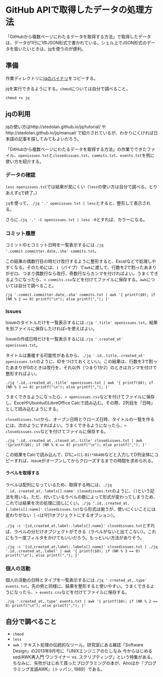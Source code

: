 # GitHub APIで取得したデータの処理方法

「GitHubから複数ページにわたるデータを取得する方法」で取得したデータは、データが1行に1件JSON形式で書かれている。シェル上でJSON形式のデータを扱いたいときは、[jq](http://stedolan.github.io/jq/tutorial/)を使うのが便利。

## 準備

作業ディレクトリに[jqのバイナリ](http://stedolan.github.io/jq/download/linux32/jq)をコピーする。

jqを実行できるようにする。`chmod`については自分で調べること。

```
chmod +x jq
```

## jqの利用

jqの使い方はhttp://stedolan.github.io/jq/tutorial/ やhttp://stedolan.github.io/jq/manual/ で紹介されているが、わかりにくければ日本語の記事を探してみてもよいだろう。

「GitHubから複数ページにわたるデータを取得する方法」の作業でできたファイル、`openissues.txt`と`closedissues.txt`、`commits.txt`、`events.txt`を例に使い方を紹介する。

### データの確認

`less openissues.txt`では結果が見にくい（`less`の使い方は自分で調べる。とりあえず`q`で終了。）

`jq`を使って、`./jq '.' openissues.txt | less`とすると、整形して表示される。

さらに`./jq '.' -C openissues.txt | less -R`とすれば、カラーになる。

### コミット履歴

コミットIDとコミット日時を一覧表示するには`./jq '.commit.committer.date,.sha' commits.txt`。

この結果の偶数行目の時だけ改行するように整形すると、Excelなどで処理しやすくなる。そのためには、`|`（パイプ）で`awk`に渡して、行数を2で割ったあまりがゼロ、つまり偶数行なら改行、奇数行ならカンマを付ければよい。うまくできるようになったら、`> commits.csv`などを付けてファイルに保存する。`awk`については自分で調べること。

```.
/jq '.commit.committer.date,.sha' commits.txt | awk '{ printf($0); if (NR % 2 == 0) printf("\n"); else printf(","); }'
```

### Issues

Issueのタイトルだけを一覧表示するには`./jq '.title' openissues.txt`。結果を別ファイルに保存したければ`>`を使えばよい。

Issueの作成日時だけを一覧表示するには`./jq '.created_at' openissues.txt`。

タイトルは重複する可能性があるから、`./jq '.id,.title,.created_at' openissues.txt`のように、IDをつけておくといい。この結果は、行数を3で割ったあまりが0のときは改行を、それ以外（つまり1か2）のときはカンマを付けて整形すればよい。

```
./jq '.id,.created_at,.title' openissues.txt | awk '{ printf($0); if (NR % 3 == 0) printf("\n"); else printf(","); }'
```

うまくできるようになったら、`> openissues.csv`などを付けてファイルに保存し、ExcelやUbuntuのLibreOffice Calcで読み込む。その際、2列目を「日時」として読み込むようにする。

`closedissues.txt`から、オープン日時とクローズ日時、タイトルの一覧を作るには、次のようにすればよい。うまくできるようになったら、`> closedissues.csv`などを付けてファイルに保存する。

```
./jq '.id,.created_at,.closed_at,.title' closedissues.txt | awk '{printf($0); if (NR % 4 == 0) printf("\n"); else printf(","); }'
```

この結果をCalcで読み込んで、D1に`=(C1-B1)*86400`などと入力してD列全体にコピーすれば、issueがオープンしてからクローズするまでの時間を求められる。

#### ラベルを取得する

ラベルは配列になっているため、取得する時には、`./jq '.id,.created_at,.labels[].name' closedissues.txt`のように、`[]`という記法を用いる。ただ、付いているラベルの数によって形式が変わってしまうため、これでは結果を次の処理に回しにくい。`./jq '.id,.created_at,[.labels[].name]' closedissues.txt`なら形式は揃うが、使いにくいことには変わりがない（`-c`は1行1オブジェクトにするオプション）。

`./jq -c '{id,created_at,label:.labels[].name}' closedissues.txt`とすれば、ラベルの分だけオブジェクトができる（ラベルがないと出てこない）。これにもう一度フィルタをかけてもいいだろう。もっといい方法がありそう。

```
./jq -c '{id,created_at,label:.labels[].name}' closedissues.txt | ./jq '.id,.created_at,.label' | awk '{ printf($0); if (NR % 3 == 0) printf("\n"); else printf(","); }'
```

### 個人の活動

個人の活動の日時とタイプを一覧表示するには`./jq '.created_at,.type' events.txt`。先の例と同様に、結果を整形すると使いやすい。うまくできるようになったら、`> events.csv`などを付けてファイルに保存する。

```
./jq '.created_at,.type' events.txt | awk '{ printf($0); if (NR % 2 == 0) printf("\n"); else printf(","); }'
```

## 自分で調べること

* `chmod`
* `less`
* `awk`：テキスト処理の伝統的なツール。研究室にある雑誌「Software Design」の2013年9月号に「UNIXエンジニアのたしなみ 今からはじめるsed/AWK再入門 ワンライナー vs. スクリプティング」という特集がある。ちなみに、矢吹がはじめて買ったプログラミングの本が、Ahoほか『プログラミング言語AWK』（トッパン, 1989）である。
